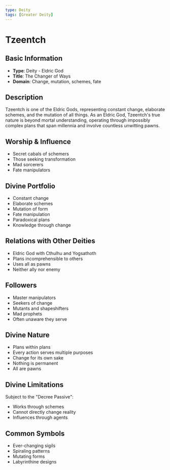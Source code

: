 ```yaml
---
type: Deity
tags: [Greater Deity]
---
```


# Tzeentch

## Basic Information
- **Type**: Deity - Eldric God
- **Title**: The Changer of Ways
- **Domain**: Change, mutation, schemes, fate

## Description
Tzeentch is one of the Eldric Gods, representing constant change, elaborate schemes, and the mutation of all things. As an Eldric God, Tzeentch's true nature is beyond mortal understanding, operating through impossibly complex plans that span millennia and involve countless unwitting pawns.

## Worship & Influence
- Secret cabals of schemers
- Those seeking transformation
- Mad sorcerers
- Fate manipulators

## Divine Portfolio
- Constant change
- Elaborate schemes
- Mutation of form
- Fate manipulation
- Paradoxical plans
- Knowledge through change

## Relations with Other Deities
- Eldric God with Cthulhu and Yogsathoth
- Plans incomprehensible to others
- Uses all as pawns
- Neither ally nor enemy

## Followers
- Master manipulators
- Seekers of change
- Mutants and shapeshifters
- Mad prophets
- Often unaware they serve

## Divine Nature
- Plans within plans
- Every action serves multiple purposes
- Change for its own sake
- Nothing is permanent
- All are pawns

## Divine Limitations
Subject to the "Decree Passive":
- Works through schemes
- Cannot directly change reality
- Influences through agents

## Common Symbols
- Ever-changing sigils
- Spiraling patterns
- Mutating forms
- Labyrinthine designs